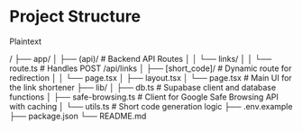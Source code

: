 # Project Structure

Plaintext

/
├── app/
│ ├── (api)/ # Backend API Routes
│ │ └── links/
│ │ └── route.ts # Handles POST /api/links
│ ├── [short_code]/ # Dynamic route for redirection
│ │ └── page.tsx
│ ├── layout.tsx
│ └── page.tsx # Main UI for the link shortener
├── lib/
│ ├── db.ts # Supabase client and database functions
│ ├── safe-browsing.ts # Client for Google Safe Browsing API with caching
│ └── utils.ts # Short code generation logic
├── .env.example
├── package.json
└── README.md
